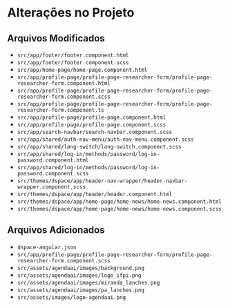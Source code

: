 # Alterações no Projeto

## Arquivos Modificados
- `src/app/footer/footer.component.html`
- `src/app/footer/footer.component.scss`
- `src/app/home-page/home-page.component.html`
- `src/app/profile-page/profile-page-researcher-form/profile-page-researcher-form.component.html`
- `src/app/profile-page/profile-page-researcher-form/profile-page-researcher-form.component.scss`
- `src/app/profile-page/profile-page-researcher-form/profile-page-researcher-form.component.ts`
- `src/app/profile-page/profile-page.component.html`
- `src/app/profile-page/profile-page.component.scss`
- `src/app/search-navbar/search-navbar.component.scss`
- `src/app/shared/auth-nav-menu/auth-nav-menu.component.scss`
- `src/app/shared/lang-switch/lang-switch.component.scss`
- `src/app/shared/log-in/methods/password/log-in-password.component.html`
- `src/app/shared/log-in/methods/password/log-in-password.component.scss`
- `src/themes/dspace/app/header-nav-wrapper/header-navbar-wrapper.component.scss`
- `src/themes/dspace/app/header/header.component.html`
- `src/themes/dspace/app/home-page/home-news/home-news.component.html`
- `src/themes/dspace/app/home-page/home-news/home-news.component.scss`

## Arquivos Adicionados
- `dspace-angular.json`
- `src/app/profile-page/profile-page-researcher-form/profile-page-researcher-form.component.scss`
- `src/assets/agendaai/images/background.png`
- `src/assets/agendaai/images/logo_ifpi.png`
- `src/assets/agendaai/images/miranda_lanches.png`
- `src/assets/agendaai/images/pa_lanches.png`
- `src/assets/images/logo-agendaai.png`
